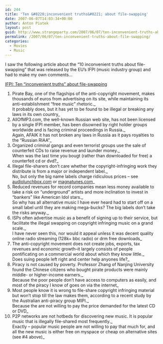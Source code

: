 ```yaml
---
id: 244
title: 'Ten &#8220;inconvenient truths&#8221; about file-swapping'
date: 2007-06-07T14:03:34+00:00
author: Anton Piatek
layout: post
guid: http://www.strangeparty.com/2007/06/07/ten-inconvenient-truths-about-file-swapping/
permalink: /2007/06/07/ten-inconvenient-truths-about-file-swapping/
categories:
  - Movies
  - Music
---
```

I saw the following article about the &#8220;10 inconvenient truths about file-swapping&#8221; that was released by the EU&#8217;s IFPI (music industry group) and had to make my own comments&#8230;

[IFPI: Ten &#8220;inconvenient truths&#8221; about file-swapping](http://arstechnica.com/news.ars/post/20070601-ifpi-ten-inconvenient-truths-about-file-swapping.html)

  1. Pirate Bay, one of the flagships of the anti-copyright movement, makes thousands of euros from advertising on its site, while maintaining its anti-establishment &#8220;free music&#8221; rhetoric._  
    It probably does, but it has yet to be found to be illegal or breaking any laws in its own country_
  2. AllOfMP3.com, the well-known Russian web site, has not been licensed by a single IFPI member, has been disowned by right holder groups worldwide and is facing criminal proceedings in Russia._  
    Again, AFAIK it has not broken any laws in Russia as it pays royalties to the &#8220;Russian RIAA&#8221;_
  3. Organized criminal gangs and even terrorist groups use the sale of counterfeit CDs to raise revenue and launder money._  
    When was the last time you bougt (rather than downloaded for free) a counterfeit cd or dvd?_
  4. Illegal file-sharers don’t care whether the copyright-infringing work they distribute is from a major or independent label._  
    No, but only the big name labels charge ridiculous prices &#8211; see [audiolunchbox.com](http://audiolunchbox.com) or [magnatunes.com](http://magnatunes.com)_
  5. Reduced revenues for record companies mean less money available to take a risk on &#8220;underground&#8221; artists and more inclination to invest in &#8220;bankers&#8221; like American Idol stars._  
    So why has all alternative music I have ever heard had to start off on a small label until they are making mega-bucks? The big labels don&#8217;t take the risks anyway._
  6. ISPs often advertise music as a benefit of signing up to their service, but facilitate the illegal swapping on copyright infringing music on a grand scale._  
    I have never seen this, nor would it appeal unless it was decent quality online radio streaming (128k+ bbc radio) or drm free downloads_
  7. The anti-copyright movement does not create jobs, exports, tax revenues and economic growth–it largely consists of people pontificating on a commercial world about which they know little._  
    Does suing people left right and center help anyones life?_
  8. Piracy is not caused by poverty. Professor Zhang of Nanjing University found the Chinese citizens who bought pirate products were mainly middle- or higher-income earners._  
    Because the poor people don&#8217;t have access to computers as easily, and most of the piracy I know of goes on via the internet_
  9. Most people know it is wrong to file-share copyright infringing material but won&#8217;t stop till the law makes them, according to a recent study by the Australian anti-piracy group MIPI._  
    Because the are not willing to pay the price demanded for the latest CD or DVD_
 10. P2P networks are not hotbeds for discovering new music. It is popular music that is illegally file-shared most frequently._  
    Exactly &#8211; popular music people are not willing to pay that much for, and all the new music is either free on myspace or cheap on alternative sites (see #4 above)_